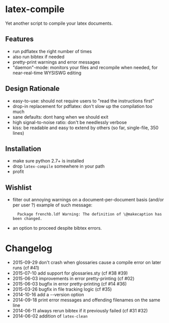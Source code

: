 latex-compile
=============

Yet another script to compile your latex documents.


## Features

- run pdflatex the right number of times
- also run bibtex if needed
- pretty-print warnings and error messages
- "daemon"-mode: monitors your files and recompile when needed, for near-real-time WYSISWG editing

## Design Rationale

- easy-to-use: should not require users to "read the instructions first"
- drop-in replacement for pdflatex: don't slow up the compilation too much
- sane defaults: dont hang when we should exit
- high signal-to-noise ratio: don't be needlessly verbose
- kiss: be readable and easy to extend by others (so far, single-file, 350 lines)

## Installation

- make sure python 2.7+ is installed
- drop `latex-compile` somewhere in your path
- profit

## Wishlist

- filter out annoying warnings on a document-per-document basis
  (and/or per user ?) 
  example of such message:

        Package frenchb.ldf Warning: The definition of \@makecaption has been changed.

- an option to proceed despite bibtex errors.


# Changelog

* 2015-09-29 don't crash when glossaries cause a compile error on later runs (cf #41)
* 2015-07-10 add support for glossaries.sty (cf #38 #39)
* 2015-06-03 improvements in error pretty-printing (cf #02)
* 2015-06-03 bugfix in error pretty-printing (cf #14 #36)
* 2015-03-26 bugfix in file tracking logic (cf #35)
* 2014-10-16 add a --version option
* 2014-09-18 print error messages and offending filenames on the same line
* 2014-06-11 always rerun bibtex if it previously failed (cf #31 #32)
* 2014-06-02 addition of `latex-clean`
